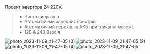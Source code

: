 
Проект інвертора 24-220V.  
> - Чиста синусоїда  
> - Автоматичний зарядний пристрій  
> - Автоматичний перехід на АКБ при зниканні мережі.  
> - 12В & 24В Версія

![photo_2023-11-09_21-47-05 (3)](https://github.com/Vitech-UA/Invertor-12V-24V-220V/assets/74230330/3aad7029-498a-4e28-a509-cb0779b382ca)
![photo_2023-11-09_21-47-05 (2)](https://github.com/Vitech-UA/Invertor-12V-24V-220V/assets/74230330/03fe30d0-9c1d-4eb8-a20e-dbe26d1cbfb7)
![photo_2023-11-09_21-47-05 (4)](https://github.com/Vitech-UA/Invertor-12V-24V-220V/assets/74230330/db0e0ec2-420c-4f1a-91f7-27494230e057)
![photo_2023-11-09_21-47-05](https://github.com/Vitech-UA/Invertor-12V-24V-220V/assets/74230330/d3419c73-07a6-4074-9037-2cda6dee0c23)

